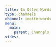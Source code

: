 ```yaml
---
title: In Otter Words
type: channels
channel: inotterwords
menu:
  main:
    parent: Channels
vides:
---
```

